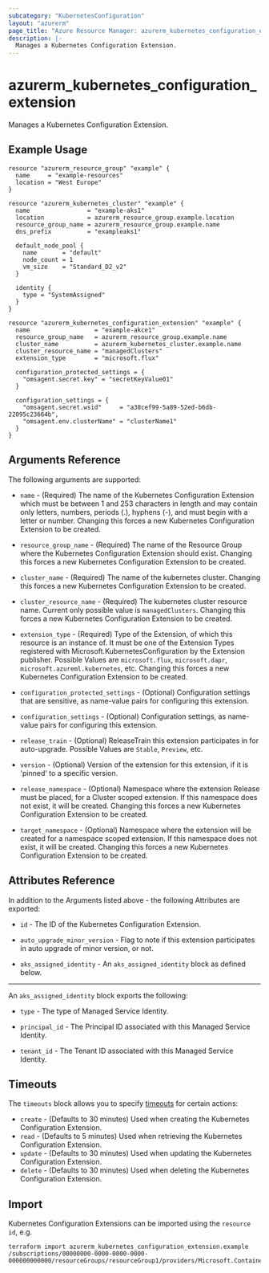 ```yaml
---
subcategory: "KubernetesConfiguration"
layout: "azurerm"
page_title: "Azure Resource Manager: azurerm_kubernetes_configuration_extension"
description: |-
  Manages a Kubernetes Configuration Extension.
---
```


# azurerm_kubernetes_configuration_extension

Manages a Kubernetes Configuration Extension.

## Example Usage

```hcl
resource "azurerm_resource_group" "example" {
  name     = "example-resources"
  location = "West Europe"
}

resource "azurerm_kubernetes_cluster" "example" {
  name                = "example-aks1"
  location            = azurerm_resource_group.example.location
  resource_group_name = azurerm_resource_group.example.name
  dns_prefix          = "exampleaks1"

  default_node_pool {
    name       = "default"
    node_count = 1
    vm_size    = "Standard_D2_v2"
  }

  identity {
    type = "SystemAssigned"
  }
}

resource "azurerm_kubernetes_configuration_extension" "example" {
  name                  = "example-akce1"
  resource_group_name   = azurerm_resource_group.example.name
  cluster_name          = azurerm_kubernetes_cluster.example.name
  cluster_resource_name = "managedClusters"
  extension_type        = "microsoft.flux"

  configuration_protected_settings = {
    "omsagent.secret.key" = "secretKeyValue01"
  }

  configuration_settings = {
    "omsagent.secret.wsid"     = "a38cef99-5a89-52ed-b6db-22095c23664b",
    "omsagent.env.clusterName" = "clusterName1"
  }
}
```

## Arguments Reference

The following arguments are supported:

* `name` - (Required) The name of the Kubernetes Configuration Extension which must be between 1 and 253 characters in length and may contain only letters, numbers, periods (.), hyphens (-), and must begin with a letter or number. Changing this forces a new Kubernetes Configuration Extension to be created.

* `resource_group_name` - (Required) The name of the Resource Group where the Kubernetes Configuration Extension should exist. Changing this forces a new Kubernetes Configuration Extension to be created.

* `cluster_name` - (Required) The name of the kubernetes cluster. Changing this forces a new Kubernetes Configuration Extension to be created.

* `cluster_resource_name` - (Required) The kubernetes cluster resource name. Current only possible value is `managedClusters`. Changing this forces a new Kubernetes Configuration Extension to be created.

* `extension_type` - (Required) Type of the Extension, of which this resource is an instance of.  It must be one of the Extension Types registered with Microsoft.KubernetesConfiguration by the Extension publisher. Possible Values are `microsoft.flux`, `microsoft.dapr`, `microsoft.azureml.kubernetes`, etc. Changing this forces a new Kubernetes Configuration Extension to be created.

* `configuration_protected_settings` - (Optional) Configuration settings that are sensitive, as name-value pairs for configuring this extension.

* `configuration_settings` - (Optional) Configuration settings, as name-value pairs for configuring this extension.

* `release_train` - (Optional) ReleaseTrain this extension participates in for auto-upgrade. Possible Values are `Stable`, `Preview`, etc.

* `version` - (Optional) Version of the extension for this extension, if it is 'pinned' to a specific version.

* `release_namespace` - (Optional) Namespace where the extension Release must be placed, for a Cluster scoped extension.  If this namespace does not exist, it will be created. Changing this forces a new Kubernetes Configuration Extension to be created.

* `target_namespace` - (Optional) Namespace where the extension will be created for a namespace scoped extension.  If this namespace does not exist, it will be created. Changing this forces a new Kubernetes Configuration Extension to be created.

## Attributes Reference

In addition to the Arguments listed above - the following Attributes are exported:

* `id` - The ID of the Kubernetes Configuration Extension.

* `auto_upgrade_minor_version` - Flag to note if this extension participates in auto upgrade of minor version, or not.

* `aks_assigned_identity` - An `aks_assigned_identity` block as defined below.

---

An `aks_assigned_identity` block exports the following:

* `type` - The type of Managed Service Identity.

* `principal_id` - The Principal ID associated with this Managed Service Identity.

* `tenant_id` - The Tenant ID associated with this Managed Service Identity.

## Timeouts

The `timeouts` block allows you to specify [timeouts](https://www.terraform.io/docs/configuration/resources.html#timeouts) for certain actions:

* `create` - (Defaults to 30 minutes) Used when creating the Kubernetes Configuration Extension.
* `read` - (Defaults to 5 minutes) Used when retrieving the Kubernetes Configuration Extension.
* `update` - (Defaults to 30 minutes) Used when updating the Kubernetes Configuration Extension.
* `delete` - (Defaults to 30 minutes) Used when deleting the Kubernetes Configuration Extension.

## Import

Kubernetes Configuration Extensions can be imported using the `resource id`, e.g.

```shell
terraform import azurerm_kubernetes_configuration_extension.example /subscriptions/00000000-0000-0000-0000-000000000000/resourceGroups/resourceGroup1/providers/Microsoft.ContainerService/managedClusters/clusterName1/providers/Microsoft.KubernetesConfiguration/extensions/extension1
```
